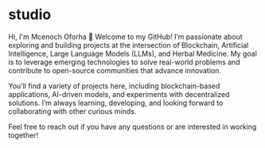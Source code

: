 # studio
Hi, I'm Mcenoch Oforha 👋
Welcome to my GitHub! I’m passionate about exploring and building projects at the intersection of Blockchain, Artificial Intelligence, Large Language Models (LLMs), and Herbal Medicine. My goal is to leverage emerging technologies to solve real-world problems and contribute to open-source communities that advance innovation.

You’ll find a variety of projects here, including blockchain-based applications, AI-driven models, and experiments with decentralized solutions. I’m always learning, developing, and looking forward to collaborating with other curious minds.

Feel free to reach out if you have any questions or are interested in working together!

